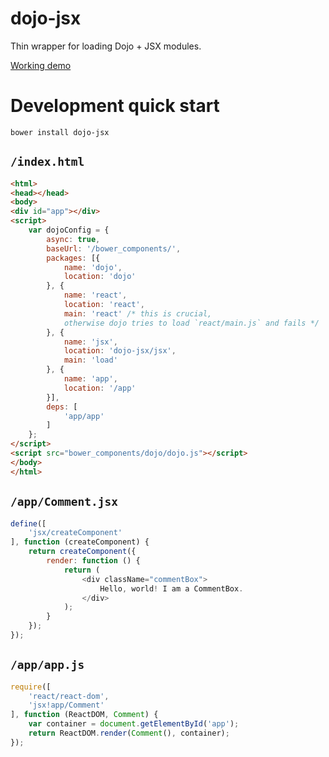 # dojo-jsx

Thin wrapper for loading Dojo + JSX modules.

[Working demo](https://nazarewk.github.io/dojo-jsx/demo)

# Development quick start


    bower install dojo-jsx

## `/index.html`
```html
<html>
<head></head>
<body>
<div id="app"></div>
<script>
    var dojoConfig = {
        async: true,
        baseUrl: '/bower_components/',
        packages: [{
            name: 'dojo',
            location: 'dojo'
        }, {
            name: 'react',
            location: 'react',
            main: 'react' /* this is crucial,
            otherwise dojo tries to load `react/main.js` and fails */
        }, {
            name: 'jsx',
            location: 'dojo-jsx/jsx',
            main: 'load'
        }, {
            name: 'app',
            location: '/app'
        }],
        deps: [
            'app/app'
        ]
    };
</script>
<script src="bower_components/dojo/dojo.js"></script>
</body>
</html>
```

## `/app/Comment.jsx`
```javascript
define([
    'jsx/createComponent'
], function (createComponent) {
    return createComponent({
        render: function () {
            return (
                <div className="commentBox">
                    Hello, world! I am a CommentBox.
                </div>
            );
        }
    });
});
```

## `/app/app.js`
```javascript
require([
    'react/react-dom',
    'jsx!app/Comment'
], function (ReactDOM, Comment) {
    var container = document.getElementById('app');
    return ReactDOM.render(Comment(), container);
});
```